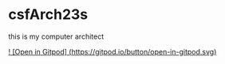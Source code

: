 # csfArch23s
this is my computer architect

[! [Open in
Gitpod] (https://gitpod.io/button/open-in-gitpod.svg)](https://gitpod.io/#https://github.com/Samhite003/csfArch23s)
